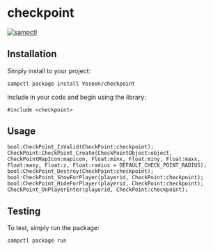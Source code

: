 # checkpoint

[![sampctl](https://img.shields.io/badge/sampctl-checkpoint-2f2f2f.svg?style=for-the-badge)](https://github.com/Veseon/checkpoint)

<!--
Short description of your library, why it's useful, some examples, pictures or
videos. Link to your forum release thread too.

Remember: You can use "forumfmt" to convert this readme to forum BBCode!

What the sections below should be used for:

`## Installation`: Leave this section un-edited unless you have some specific
additional installation procedure.

`## Testing`: Whether your library is tested with a simple `main()` and `print`,
unit-tested, or demonstrated via prompting the player to connect, you should
include some basic information for users to try out your code in some way.

And finally, maintaining your version number`:

* Follow [Semantic Versioning](https://semver.org/)
* When you release a new version, update `VERSION` and `git tag` it
* Versioning is important for sampctl to use the version control features

Happy Pawning!
-->

## Installation

Simply install to your project:

```bash
sampctl package install Veseon/checkpoint
```

Include in your code and begin using the library:

```pawn
#include <checkpoint>
```

## Usage

<!--
Write your code documentation or examples here. If your library is documented in
the source code, direct users there. If not, list your API and describe it well
in this section. If your library is passive and has no API, simply omit this
section.
-->

```pawn
bool:CheckPoint_IsValid(CheckPoint:checkpoint);
CheckPoint:CheckPoint_Create(CheckPointObject:object, CheckPointMapIcon:mapicon, Float:minx, Float:miny, Float:maxx, Float:maxy, Float:z, Float:radius = DEFAULT_CHECK_POINT_RADIUS);
bool:CheckPoint_Destroy(CheckPoint:checkpoint);
bool:CheckPoint_ShowForPlayer(playerid, CheckPoint:checkpoint);
bool:CheckPoint_HideForPlayer(playerid, CheckPoint:checkpoint);
CheckPoint_OnPlayerEnter(playerid, CheckPoint:checkpoint);
```

## Testing

<!--
Depending on whether your package is tested via in-game "demo tests" or
y_testing unit-tests, you should indicate to readers what to expect below here.
-->

To test, simply run the package:

```bash
sampctl package run
```
